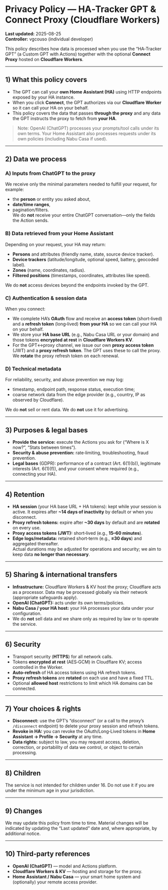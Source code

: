 # Privacy Policy — HA‑Tracker GPT & Connect Proxy (Cloudflare Workers)

**Last updated:** 2025-08-25  
**Controller:** vgcouso (individual developer)

This policy describes how data is processed when you use the “HA‑Tracker GPT” (a Custom GPT with Actions) together with the optional **Connect Proxy** hosted on **Cloudflare Workers**.

---

## 1) What this policy covers
- The GPT can call your **own Home Assistant (HA)** using HTTP endpoints exposed by your HA instance.  
- When you click **Connect**, the GPT authorizes via our **Cloudflare Worker** so it can call your HA on your behalf.  
- This policy covers the data that passes **through the proxy** and any data the GPT instructs the proxy to fetch from **your HA**.

> Note: OpenAI (ChatGPT) processes your prompts/tool calls under its own terms. Your Home Assistant also processes requests under its own policies (including Nabu Casa if used).

---

## 2) Data we process

### A) Inputs from ChatGPT to the proxy
We receive only the minimal parameters needed to fulfill your request, for example:
- the **person** or entity you asked about,
- **date/time ranges**,
- pagination/filters.  
We do **not** receive your entire ChatGPT conversation—only the fields the Action sends.

### B) Data retrieved from your Home Assistant
Depending on your request, your HA may return:
- **Persons** and attributes (friendly name, state, source device tracker).  
- **Device trackers** (latitude/longitude, optional speed, battery, geocoded label).  
- **Zones** (name, coordinates, radius).  
- **Filtered positions** (timestamps, coordinates, attributes like speed).

We do **not** access devices beyond the endpoints invoked by the GPT.

### C) Authentication & session data
When you connect:
- We complete HA’s **OAuth** flow and receive an **access token** (short‑lived) and a **refresh token** (long‑lived) **from your HA** so we can call your HA on your behalf.
- We store your **HA base URL** (e.g., Nabu Casa URL or your domain) and those tokens **encrypted at rest** in **Cloudflare Workers KV**.
- For the GPT↔proxy channel, we issue our own **proxy access token** (JWT) and a **proxy refresh token**. The GPT uses these to call the proxy. We **rotate** the proxy refresh token on each renewal.

### D) Technical metadata
For reliability, security, and abuse prevention we may log:
- timestamp, endpoint path, response status, execution time;
- coarse network data from the edge provider (e.g., country, IP as observed by Cloudflare).

We do **not** sell or rent data. We do **not** use it for advertising.

---

## 3) Purposes & legal bases
- **Provide the service:** execute the Actions you ask for (“Where is X now?”, “Stats between times”).  
- **Security & abuse prevention:** rate‑limiting, troubleshooting, fraud prevention.  
- **Legal bases** (GDPR): performance of a contract (Art. 6(1)(b)), legitimate interests (Art. 6(1)(f)), and your consent where required (e.g., connecting your HA).

---

## 4) Retention
- **HA session** (your HA base URL + HA tokens): kept while your session is active. It expires after **~14 days of inactivity** by default or when you disconnect.  
- **Proxy refresh tokens:** expire after **~30 days** by default and are **rotated** on every use.  
- **Proxy access tokens (JWT):** short‑lived (e.g., **15–60 minutes**).  
- **Edge logs/metadata:** retained short‑term (e.g., **≤30 days**) and aggregated thereafter.  
Actual durations may be adjusted for operations and security; we aim to keep data **no longer than necessary**.

---

## 5) Sharing & international transfers
- **Infrastructure:** Cloudflare Workers & KV host the proxy; Cloudflare acts as a processor. Data may be processed globally via their network (appropriate safeguards apply).  
- **OpenAI (ChatGPT):** acts under its own terms/policies.  
- **Nabu Casa / your HA host:** your HA processes your data under your configuration.  
- We do **not** sell data and we share only as required by law or to operate the service.

---

## 6) Security
- Transport security (**HTTPS**) for all network calls.  
- Tokens **encrypted at rest** (AES‑GCM) in Cloudflare KV; access controlled in the Worker.  
- **Auto‑refresh** of HA access tokens using HA refresh tokens.  
- **Proxy refresh tokens** are **rotated** on each use and have a fixed TTL.  
- Optional **allowed host** restrictions to limit which HA domains can be connected.

---

## 7) Your choices & rights
- **Disconnect:** use the GPT’s “disconnect” (or a call to the proxy’s `/disconnect` endpoint) to delete your proxy session and refresh tokens.  
- **Revoke in HA:** you can revoke the OAuth/Long‑Lived tokens in **Home Assistant → Profile → Security** at any time.  
- **Data rights:** subject to law, you may request access, deletion, correction, or portability of data we control, or object to certain processing.

---

## 8) Children
The service is not intended for children under 16. Do not use it if you are under the minimum age in your jurisdiction.

---

## 9) Changes
We may update this policy from time to time. Material changes will be indicated by updating the “Last updated” date and, where appropriate, by additional notice.

---

## 10) Third‑party references
- **OpenAI (ChatGPT)** — model and Actions platform.  
- **Cloudflare Workers & KV** — hosting and storage for the proxy.  
- **Home Assistant / Nabu Casa** — your smart home system and (optionally) your remote access provider.

